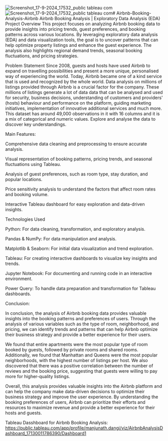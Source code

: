 ![Screenshot_17-9-2024_17532_public tableau com](https://github.com/user-attachments/assets/24236ac3-36c2-486e-8b2d-94dd3b2a4dda)![Screenshot_17-9-2024_17532_public tableau com](https://github.com/user-attachments/assets/fc9c950e-b1e0-43f4-9f41-e20daf53ff35)# Airbnb-Booking-Analysis-Airbnb
Airbnb Booking Analysis | Exploratory Data Analysis (EDA)
Project Overview
This project focuses on analyzing Airbnb booking data to provide insights into pricing trends, guest preferences, and booking patterns across various locations. By leveraging exploratory data analysis (EDA) and data visualization tools, the goal is to uncover patterns that can help optimize property listings and enhance the guest experience. The analysis also highlights regional demand trends, seasonal booking fluctuations, and pricing strategies.

Problem Statement
Since 2008, guests and hosts have used Airbnb to expand on travelling possibilities and present a more unique, personalised way of experiencing the world. Today, Airbnb became one of a kind service that is used and recognized by the whole world. Data analysis on millions of listings provided through Airbnb is a crucial factor for the company. These millions of listings generate a lot of data data that can be analysed and used for security, business decisions, understanding of customers and providers' (hosts) behaviour and performance on the platform, guiding marketing initiatives, implementation of innovative additional services and much more. This dataset has around 49,000 observations in it with 16 columns and it is a mix of categorical and numeric values. Explore and analyse the data to discover key understandings.

Main Features:

Comprehensive data cleaning and preprocessing to ensure accurate analysis.

Visual representation of booking patterns, pricing trends, and seasonal fluctuations using Tableau.

Analysis of guest preferences, such as room type, stay duration, and popular locations.

Price sensitivity analysis to understand the factors that affect room rates and booking volume.

Interactive Tableau dashboard for easy exploration and data-driven insights.

Technologies Used

Python: For data cleaning, transformation, and exploratory analysis.

Pandas & NumPy: For data manipulation and analysis.

Matplotlib & Seaborn: For initial data visualization and trend exploration.

Tableau: For creating interactive dashboards to visualize key insights and trends.

Jupyter Notebook: For documenting and running code in an interactive environment.

Power Query: To handle data preparation and transformation for Tableau dashboards.

Conclusion:

In conclusion, the analysis of Airbnb booking data provides valuable insights into the booking patterns and preferences of users. Through the analysis of various variables such as the type of room, neighborhood, and pricing, we can identify trends and patterns that can help Airbnb optimize their business strategy and provide a better experience for their users.

We found that entire apartments were the most popular type of room booked by guests, followed by private rooms and shared rooms. Additionally, we found that Manhattan and Queens were the most popular neighborhoods, with the highest number of listings per host. We also discovered that there was a positive correlation between the number of reviews and the booking price, suggesting that guests were willing to pay more for higher-quality listings.

Overall, this analysis provides valuable insights into the Airbnb platform and can help the company make data-driven decisions to optimize their business strategy and improve the user experience. By understanding the booking preferences of users, Airbnb can prioritize their efforts and resources to maximize revenue and provide a better experience for their hosts and guests.

Tableau Dasshboard for Airbnb Booking Analysis:
https://public.tableau.com/app/profile/manjunath.dangi/viz/AirbnbAnalysisDashboard_17130011786390/Dashboard1


